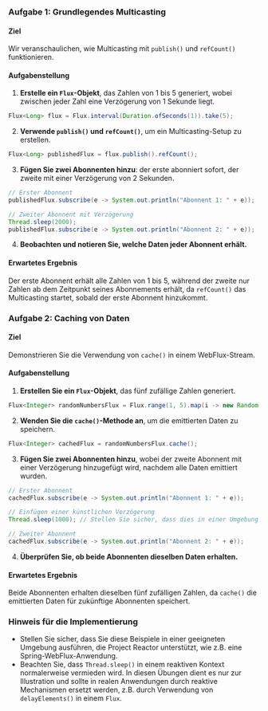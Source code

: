 ### Aufgabe 1: Grundlegendes Multicasting

#### Ziel
Wir veranschaulichen, wie Multicasting mit `publish()` und `refCount()` funktionieren.

#### Aufgabenstellung
1. **Erstelle ein `Flux`-Objekt**, das Zahlen von 1 bis 5 generiert, wobei zwischen jeder Zahl eine Verzögerung von 1 Sekunde liegt.

```java
Flux<Long> flux = Flux.interval(Duration.ofSeconds(1)).take(5);
```

2. **Verwende `publish()` und `refCount()`**, um ein Multicasting-Setup zu erstellen.

```java
Flux<Long> publishedFlux = flux.publish().refCount();
```

3. **Fügen Sie zwei Abonnenten hinzu**: der erste abonniert sofort, der zweite mit einer Verzögerung von 2 Sekunden.

```java
// Erster Abonnent
publishedFlux.subscribe(e -> System.out.println("Abonnent 1: " + e));

// Zweiter Abonnent mit Verzögerung
Thread.sleep(2000);
publishedFlux.subscribe(e -> System.out.println("Abonnent 2: " + e));
```

4. **Beobachten und notieren Sie, welche Daten jeder Abonnent erhält.**

#### Erwartetes Ergebnis
Der erste Abonnent erhält alle Zahlen von 1 bis 5, während der zweite nur Zahlen ab dem Zeitpunkt seines Abonnements erhält, da `refCount()` das Multicasting startet, sobald der erste Abonnent hinzukommt.

### Aufgabe 2: Caching von Daten

#### Ziel
Demonstrieren Sie die Verwendung von `cache()` in einem WebFlux-Stream.

#### Aufgabenstellung
1. **Erstellen Sie ein `Flux`-Objekt**, das fünf zufällige Zahlen generiert.

```java
Flux<Integer> randomNumbersFlux = Flux.range(1, 5).map(i -> new Random().nextInt(100));
```

2. **Wenden Sie die `cache()`-Methode an**, um die emittierten Daten zu speichern.

```java
Flux<Integer> cachedFlux = randomNumbersFlux.cache();
```

3. **Fügen Sie zwei Abonnenten hinzu**, wobei der zweite Abonnent mit einer Verzögerung hinzugefügt wird, nachdem alle Daten emittiert wurden.

```java
// Erster Abonnent
cachedFlux.subscribe(e -> System.out.println("Abonnent 1: " + e));

// Einfügen einer künstlichen Verzögerung
Thread.sleep(1000); // Stellen Sie sicher, dass dies in einer Umgebung geschieht, die `Thread.sleep()` unterstützt.

// Zweiter Abonnent
cachedFlux.subscribe(e -> System.out.println("Abonnent 2: " + e));
```

4. **Überprüfen Sie, ob beide Abonnenten dieselben Daten erhalten.**

#### Erwartetes Ergebnis
Beide Abonnenten erhalten dieselben fünf zufälligen Zahlen, da `cache()` die emittierten Daten für zukünftige Abonnenten speichert.

### Hinweis für die Implementierung
- Stellen Sie sicher, dass Sie diese Beispiele in einer geeigneten Umgebung ausführen, die Project Reactor unterstützt, wie z.B. eine Spring-WebFlux-Anwendung.
- Beachten Sie, dass `Thread.sleep()` in einem reaktiven Kontext normalerweise vermieden wird. In diesen Übungen dient es nur zur Illustration und sollte in realen Anwendungen durch reaktive Mechanismen ersetzt werden, z.B. durch Verwendung von `delayElements()` in einem `Flux`.
